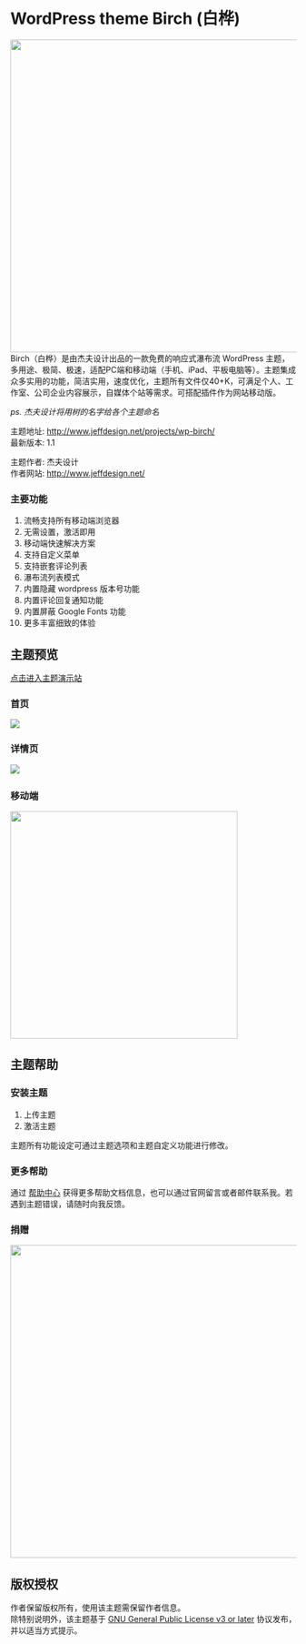 # WordPress theme Birch (白桦)  
<img src="https://www.jeffdesign.net/wp-content/themes/jeffdesign/images/wp-birch.jpg" width="550px">  
Birch（白桦）是由杰夫设计出品的一款免费的响应式瀑布流 WordPress 主题，多用途、极简、极速，适配PC端和移动端（手机、iPad、平板电脑等）。主题集成众多实用的功能，简洁实用，速度优化，主题所有文件仅40+K，可满足个人、工作室、公司企业内容展示，自媒体个站等需求。可搭配插件作为网站移动版。

*ps. 杰夫设计将用树的名字给各个主题命名*

主题地址: <http://www.jeffdesign.net/projects/wp-birch/>   
最新版本: 1.1  

主题作者: 杰夫设计  
作者网站: <http://www.jeffdesign.net/>  

### 主要功能
01. 流畅支持所有移动端浏览器
02. 无需设置，激活即用
03. 移动端快速解决方案
04. 支持自定义菜单
05. 支持嵌套评论列表
06. 瀑布流列表模式
07. 内置隐藏 wordpress 版本号功能
08. 内置评论回复通知功能
09. 内置屏蔽 Google Fonts 功能
10. 更多丰富细致的体验


## 主题预览
[点击进入主题演示站](https://www.jeffdesign.net/demo/?themedemo=birch)  

### 首页
![](https://www.jeffdesign.net/wp-content/uploads/2015/12/wp-birch-3-800x1104.jpg)  

### 详情页
![](https://www.jeffdesign.net/wp-content/uploads/2015/12/wp-birch-4-800x2365.jpg)  

### 移动端
<img src="https://www.jeffdesign.net/wp-content/uploads/2015/12/wp-birch-2-800x1368.jpg" width="400px">   


## 主题帮助
### 安装主题

1. 上传主题
2. 激活主题

主题所有功能设定可通过主题选项和主题自定义功能进行修改。

### 更多帮助
通过 [帮助中心](http://www.jeffdesign.net/support/) 获得更多帮助文档信息，也可以通过官网留言或者邮件联系我。若遇到主题错误，请随时向我反馈。

### 捐赠
<img src="https://www.jeffdesign.net/wp-content/uploads/2015/12/sponsor.png" width="550px">  


## 版权授权
作者保留版权所有，使用该主题需保留作者信息。  
除特别说明外，该主题基于 [GNU General Public License v3 or later](http://www.gnu.org/licenses/gpl-3.0.html) 协议发布，并以适当方式提示。
